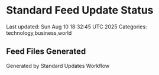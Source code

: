 # Standard Feed Update Status
Last updated: Sun Aug 10 18:32:45 UTC 2025
Categories: technology,business,world

## Feed Files Generated

Generated by Standard Updates Workflow
